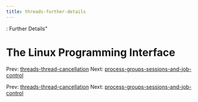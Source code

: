 ```yaml
---
title: threads-further-details
---
```


: Further Details"

# The Linux Programming Interface

Prev:
[threads-thread-cancellation](threads-thread-cancellation.md)
Next:
[process-groups-sessions-and-job-control](process-groups-sessions-and-job-control.md)

Prev:
[threads-thread-cancellation](threads-thread-cancellation.md)
Next:
[process-groups-sessions-and-job-control](process-groups-sessions-and-job-control.md)

